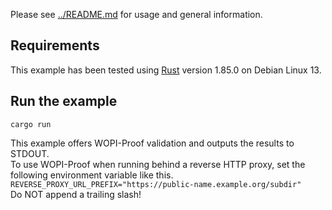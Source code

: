 Please see [../README.md](../README.md) for usage and general information.

## Requirements

This example has been tested using [Rust](https://www.rust-lang.org/) version 1.85.0 on Debian Linux 13.

## Run the example

`cargo run`

This example offers WOPI-Proof validation and outputs the results to STDOUT.  
To use WOPI-Proof when running behind a reverse HTTP proxy, set the following environment variable like this.  
`REVERSE_PROXY_URL_PREFIX="https://public-name.example.org/subdir"`  
Do NOT append a trailing slash!
